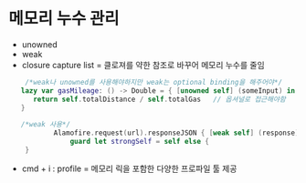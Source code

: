 # 메모리 누수 관리

- unowned
- weak
- closure capture list = 클로져를 약한 참조로 바꾸어 메모리 누수를 줄임

```swift
    /*weak나 unowned를 사용해야하지만 weak는 optional binding을 해주어야*/
   lazy var gasMileage: () -> Double = { [unowned self] (someInput) in // [unowned self] 를 붙여 줌으로써 약한 참조로 변경
      return self.totalDistance / self.totalGas   // 옵셔널로 접근해야함
   }
   
   /*weak 사용*/
           Alamofire.request(url).responseJSON { [weak self] (response) in
               guard let strongSelf = self else {
    }
```

- cmd + i : profile = 메모리 릭을 포함한 다양한 프로파일 툴 제공
